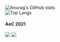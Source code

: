 ![Anurag's GitHub stats](https://github-readme-stats.vercel.app/api?username=qkharma&show_icons=true&theme=blueberry&count_private=true)\
![Top Langs](https://github-readme-stats.vercel.app/api/top-langs/?username=qkharma&layout=compact&theme=blueberry&count_private=true)

#### AoC 2021
![](https://img.shields.io/badge/stars%20⭐-23-yellow)
![](https://img.shields.io/badge/days%20completed-11-red)
<!--
**QKharma/QKharma** is a ✨ _special_ ✨ repository because its `README.md` (this file) appears on your GitHub profile.

Here are some ideas to get you started:

- 🔭 I’m currently working on ...
- 🌱 I’m currently learning ...
- 👯 I’m looking to collaborate on ...
- 🤔 I’m looking for help with ...
- 💬 Ask me about ...
- 📫 How to reach me: ...
- 😄 Pronouns: ...
- ⚡ Fun fact: ...
-->
